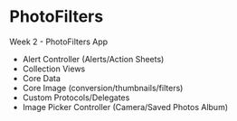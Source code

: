 PhotoFilters
============

Week 2 - PhotoFilters App

- Alert Controller (Alerts/Action Sheets)
- Collection Views
- Core Data
- Core Image (conversion/thumbnails/filters)
- Custom Protocols/Delegates
- Image Picker Controller (Camera/Saved Photos Album)
